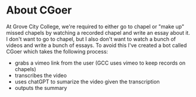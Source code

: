 # About CGoer
At Grove City College, we're required to either go to chapel or "make up" missed chapels by watching a recorded chapel and write an essay about it. \
I don't want to go to chapel, but I also don't want to watch a bunch of videos and write a bunch of essays. To avoid this I've created a bot called CGoer which takes the following process:
* grabs a vimeo link from the user (GCC uses vimeo to keep records on chapels)
* transcribes the video
* uses chatGPT to sumarize the video given the transcription
* outputs the summary


